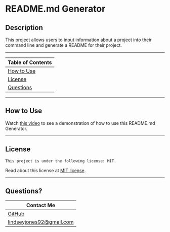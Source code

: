 # README.md Generator

## Description

This project allows users to input information about a project into their command line and generate a README for their project.

---

| Table of Contents       |
| ----------------------- |
| [How to Use](#usage)    |
| [License](#license)     |
| [Questions](#questions) |

---

## How to Use

Watch [this video](link) to see a demonstration of how to use this README.md Generator.

---

## License

    This project is under the following license: MIT.

Read about this license at [MIT license](https://choosealicense.com/licenses/).

---

## Questions?

| Contact Me                                   |
| -------------------------------------------- |
| [GitHub](https://www.github.com/L-Jones-hub) |
| lindseyjones92@gmail.com                     |
